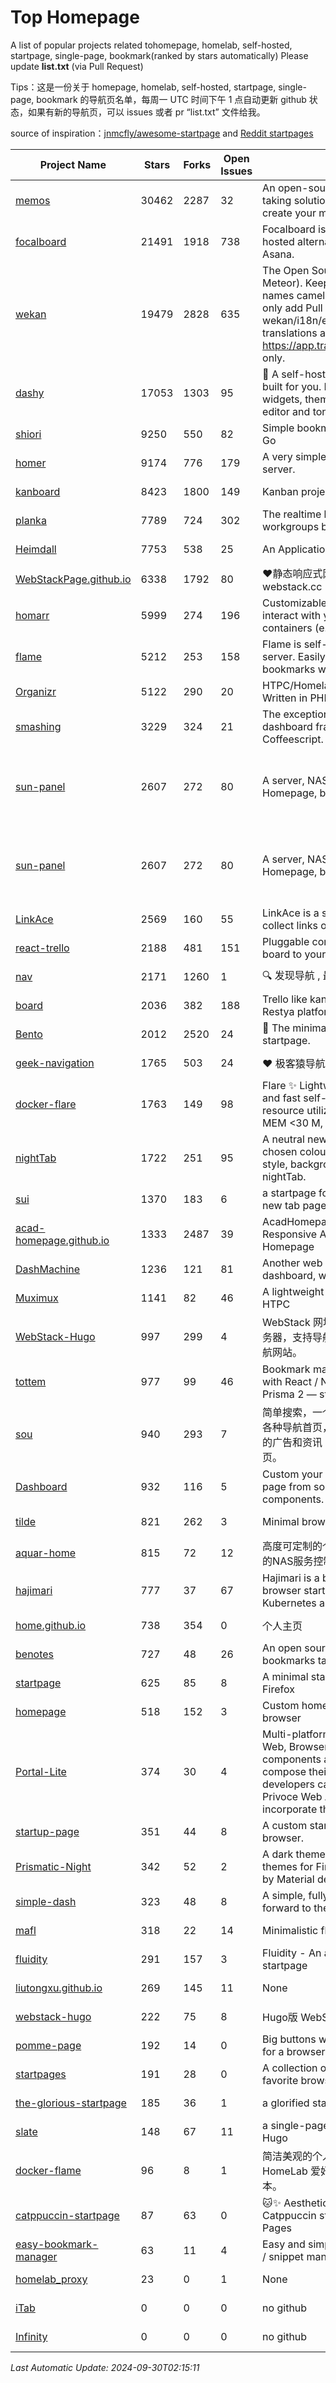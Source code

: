 # Top Homepage
A list of popular projects related tohomepage, homelab, self-hosted, startpage, single-page, bookmark(ranked by stars automatically)
Please update **list.txt** (via Pull Request)

Tips：这是一份关于 homepage, homelab, self-hosted, startpage, single-page, bookmark 的导航页名单，每周一 UTC 时间下午 1 点自动更新 github 状态，如果有新的导航页，可以 issues 或者 pr “list.txt” 文件给我。

source of inspiration：[jnmcfly/awesome-startpage](https://github.com/jnmcfly/awesome-startpage) and [Reddit startpages](https://www.reddit.com/r/startpages/)

| Project Name | Stars | Forks | Open Issues | Description | Last Commit |
| ------------ | ----- | ----- | ----------- | ----------- | ----------- |
| [memos](https://github.com/usememos/memos) | 30462 | 2287 | 32 | An open-source, lightweight note-taking solution. The pain-less way to create your meaningful notes. | 2024-09-29 14:49:29 |
| [focalboard](https://github.com/mattermost-community/focalboard) | 21491 | 1918 | 738 | Focalboard is an open source, self-hosted alternative to Trello, Notion, and Asana. | 2024-09-27 13:56:16 |
| [wekan](https://github.com/wekan/wekan) | 19479 | 2828 | 635 | The Open Source kanban (built with Meteor). Keep variable/table/field names camelCase. For translations, only add Pull Request changes to wekan/i18n/en.i18n.json , other translations are done at https://app.transifex.com/wekan/wekan only. | 2024-09-24 04:33:25 |
| [dashy](https://github.com/Lissy93/dashy) | 17053 | 1303 | 95 | 🚀 A self-hostable personal dashboard built for you. Includes status-checking, widgets, themes, icon packs, a UI editor and tons more! | 2024-09-29 01:28:48 |
| [shiori](https://github.com/go-shiori/shiori) | 9250 | 550 | 82 | Simple bookmark manager built with Go | 2024-09-22 16:55:20 |
| [homer](https://github.com/bastienwirtz/homer) | 9174 | 776 | 179 | A very simple static homepage for your server. | 2024-07-16 11:48:04 |
| [kanboard](https://github.com/kanboard/kanboard) | 8423 | 1800 | 149 | Kanban project management software | 2024-09-27 04:00:52 |
| [planka](https://github.com/plankanban/planka) | 7789 | 724 | 302 | The realtime kanban board for workgroups built with React and Redux. | 2024-09-20 18:41:54 |
| [Heimdall](https://github.com/linuxserver/Heimdall) | 7753 | 538 | 25 | An Application dashboard and launcher | 2024-03-31 20:40:31 |
| [WebStackPage.github.io](https://github.com/WebStackPage/WebStackPage.github.io) | 6338 | 1792 | 80 | ❤️静态响应式网址导航网站 - webstack.cc | 2023-11-30 15:41:09 |
| [homarr](https://github.com/ajnart/homarr) | 5999 | 274 | 196 | Customizable browser's home page to interact with your homeserver's Docker containers (e.g. Sonarr/Radarr) | 2024-09-29 20:24:21 |
| [flame](https://github.com/pawelmalak/flame) | 5212 | 253 | 158 | Flame is self-hosted startpage for your server. Easily manage your apps and bookmarks with built-in editors. | 2023-07-23 12:51:23 |
| [Organizr](https://github.com/causefx/Organizr) | 5122 | 290 | 20 | HTPC/Homelab Services Organizer - Written in PHP | 2024-04-16 13:55:35 |
| [smashing](https://github.com/Smashing/smashing) | 3229 | 324 | 21 | The exceptionally handsome dashboard framework in Ruby and Coffeescript. | 2023-03-10 21:09:18 |
| [sun-panel](https://github.com/hslr-s/sun-panel) | 2607 | 272 | 80 | A server, NAS navigation panel, Homepage, browser homepage. | 一个服务器、NAS导航面板、Homepage、浏览器首页。 | 2024-04-26 05:40:58 |
| [sun-panel](https://github.com/hslr-s/sun-panel) | 2607 | 272 | 80 | A server, NAS navigation panel, Homepage, browser homepage. | 一个服务器、NAS导航面板、Homepage、浏览器首页。 | 2024-04-26 05:40:58 |
| [LinkAce](https://github.com/Kovah/LinkAce) | 2569 | 160 | 55 | LinkAce is a self-hosted archive to collect links of your favorite websites. | 2024-09-23 21:11:59 |
| [react-trello](https://github.com/rcdexta/react-trello) | 2188 | 481 | 151 | Pluggable components to add a kanban board to your application | 2023-03-15 07:01:12 |
| [nav](https://github.com/xjh22222228/nav) | 2171 | 1260 | 1 | 🔍 发现导航 , 最强轻量级导航网站 | 2024-09-27 08:40:38 |
| [board](https://github.com/RestyaPlatform/board) | 2036 | 382 | 188 | Trello like kanban board. Based on Restya platform. | 2022-03-12 10:24:19 |
| [Bento](https://github.com/migueravila/Bento) | 2012 | 2520 | 24 | 🍱 The minimalist, elegant and hackable startpage. | 2022-12-22 14:42:28 |
| [geek-navigation](https://github.com/geekape/geek-navigation) | 1765 | 503 | 24 | ❤️ 极客猿导航－独立开发者的导航站！ | 2021-09-29 08:02:06 |
| [docker-flare](https://github.com/soulteary/docker-flare) | 1763 | 149 | 98 | Flare ✨ Lightweight, high performance and fast self-hosted navigation pages, resource utilization rate is <1% CPU, MEM <30 M, Docker Image < 10M | 2024-01-06 03:31:22 |
| [nightTab](https://github.com/zombieFox/nightTab) | 1722 | 251 | 95 | A neutral new tab page accented with a chosen colour. Customise the layout, style, background and bookmarks with nightTab. | 2024-08-10 11:21:56 |
| [sui](https://github.com/jeroenpardon/sui) | 1370 | 183 | 6 | a startpage for your server and / or new tab page | 2022-02-12 01:46:27 |
| [acad-homepage.github.io](https://github.com/RayeRen/acad-homepage.github.io) | 1333 | 2487 | 39 | AcadHomepage: A Modern and Responsive Academic Personal Homepage | 2023-03-26 14:05:15 |
| [DashMachine](https://github.com/rmountjoy92/DashMachine) | 1236 | 121 | 81 | Another web application bookmark dashboard, with fun features. | 2020-09-22 11:42:23 |
| [Muximux](https://github.com/mescon/Muximux) | 1141 | 82 | 46 | A lightweight way to manage your HTPC | 2022-05-03 14:12:45 |
| [WebStack-Hugo](https://github.com/shenweiyan/WebStack-Hugo) | 997 | 299 | 4 | WebStack 网址导航 Hugo 主题，无需服务器，支持导航一键配置的纯静态网址导航网站。 | 2024-08-14 01:41:13 |
| [tottem](https://github.com/poulainv/tottem) | 977 | 99 | 46 | Bookmark manager on steroid built with React / NextJs / Apollo Tools / Prisma 2 — styled with TailwindCSS 🌱🎺 | 2020-05-13 14:19:21 |
| [sou](https://github.com/5iux/sou) | 940 | 293 | 7 | 简单搜索，一个简单的前端界面。用惯了各种导航首页，满屏幕尽是各种不厌其烦的广告和资讯；尝试自己写个自己的主页。 | 2021-08-02 14:31:55 |
| [Dashboard](https://github.com/leon-kfd/Dashboard) | 932 | 116 | 5 | Custom your personal browser start page from some configurable components. | 2024-09-10 02:23:28 |
| [tilde](https://github.com/xvvvyz/tilde) | 821 | 262 | 3 | Minimal browser startpage. | 2024-09-24 21:24:09 |
| [aquar-home](https://github.com/firemakergk/aquar-home) | 815 | 72 | 12 | 高度可定制的个人Home页，同时是强大的NAS服务控制台。 | 2023-04-24 07:35:35 |
| [hajimari](https://github.com/toboshii/hajimari) | 777 | 37 | 67 | Hajimari is a beautiful & customizable browser startpage/dashboard with Kubernetes application discovery. | 2023-05-25 01:21:11 |
| [home.github.io](https://github.com/dmego/home.github.io) | 738 | 354 | 0 | 个人主页 | 2024-09-29 02:20:21 |
| [benotes](https://github.com/fr0tt/benotes) | 727 | 48 | 26 | An open source self hosted notes and bookmarks taking web app. | 2023-11-04 13:35:30 |
| [startpage](https://github.com/deepjyoti30/startpage) | 625 | 85 | 8 | A minimal starpage for Chrome and Firefox | 2023-02-01 08:41:08 |
| [homepage](https://github.com/Jaredk3nt/homepage) | 518 | 152 | 3 | Custom homepage for use locally in browser | 2022-09-02 00:34:55 |
| [Portal-Lite](https://github.com/Privoce/Portal-Lite) | 374 | 30 | 4 | Multi-platform Personalized Portal: Web, Browser Extension. All components are web apps--users can compose their own Portal freely, and developers can contribute to the Privoce Web App library to easily incorporate their web app to our Portal. | 2022-11-04 08:14:50 |
| [startup-page](https://github.com/timothypholmes/startup-page) | 351 | 44 | 8 | A custom startup page for your browser.  | 2024-02-14 21:14:22 |
| [Prismatic-Night](https://github.com/3r3bu5x9/Prismatic-Night) | 342 | 52 | 2 | A dark themed startpage and dark themes for Firefox and Linux inspired by Material design and Adapta. | 2021-03-24 11:53:07 |
| [simple-dash](https://github.com/kutyla-philipp/simple-dash) | 323 | 48 | 8 | A simple, fully responsive Dashboard to forward to the services of your choice! | 2019-10-10 13:02:37 |
| [mafl](https://github.com/hywax/mafl) | 318 | 22 | 14 | Minimalistic flexible homepage | 2024-09-28 19:00:29 |
| [fluidity](https://github.com/PrettyCoffee/fluidity) | 291 | 157 | 3 | Fluidity - An accordion based startpage | 2023-08-04 21:31:04 |
| [liutongxu.github.io](https://github.com/liutongxu/liutongxu.github.io) | 269 | 145 | 11 | None | 2023-09-15 14:11:29 |
| [webstack-hugo](https://github.com/iplaycode/webstack-hugo) | 222 | 75 | 8 | Hugo版 WebStack 主题 Demo | 2022-11-14 05:29:28 |
| [pomme-page](https://github.com/kikiklang/pomme-page) | 192 | 14 | 0 | Big buttons with easy click startpage for a browser.  | 2022-03-03 00:06:50 |
| [startpages](https://github.com/grtcdr/startpages) | 191 | 28 | 0 | A collection of startpages for your favorite browser. | 2022-01-02 11:41:04 |
| [the-glorious-startpage](https://github.com/eromatiya/the-glorious-startpage) | 185 | 36 | 1 | a glorified startpage | 2020-08-18 03:50:09 |
| [slate](https://github.com/gesquive/slate) | 148 | 67 | 11 | a single-page speed-dial theme for Hugo | 2021-07-02 03:24:02 |
| [docker-flame](https://github.com/soulteary/docker-flame) | 96 | 8 | 1 | 简洁美观的个人启动页，适用于 HomeLab 爱好者的中文化的自部署版本。 | 2022-01-30 12:31:25 |
| [catppuccin-startpage](https://github.com/pivoshenko/catppuccin-startpage) | 87 | 63 | 0 | 🐱✨ Aesthetic and clean startpage in Catppuccin style, hosted on GitHub Pages | 2024-09-22 15:24:14 |
| [easy-bookmark-manager](https://github.com/devimust/easy-bookmark-manager) | 63 | 11 | 4 | Easy and simple self-hosted bookmark / snippet management tool. | 2018-05-05 00:31:43 |
| [homelab_proxy](https://github.com/JmzTaylor/homelab_proxy) | 23 | 0 | 1 | None | 2021-06-07 15:25:56 |
| [iTab](https://www.itab.link/) | 0 | 0 | 0 | no github | 2006-01-02 03:04:05 |
| [Infinity](https://en.infinitynewtab.com/) | 0 | 0 | 0 | no github | 2006-01-02 03:04:05 |

*Last Automatic Update: 2024-09-30T02:15:11*
